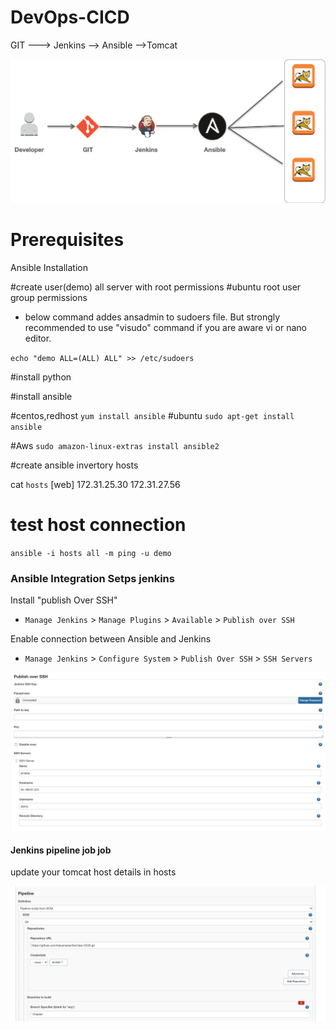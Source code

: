 # DevOps-CICD 

GIT ---> Jenkins --> Ansible -->Tomcat 

![alt text](./images/cicd.png)


# Prerequisites
Ansible Installation

#create user(demo) all server with root permissions
#ubuntu root user group permissions

- below command addes ansadmin to sudoers file. But strongly recommended to use "visudo" command if you are aware vi or nano editor. 

`echo "demo ALL=(ALL) ALL" >> /etc/sudoers`

#install python

#install ansible

#centos,redhost
`yum install ansible`
#ubuntu
`sudo apt-get install ansible`

#Aws 
`sudo amazon-linux-extras install ansible2`

#create ansible invertory hosts

cat `hosts`
[web]
172.31.25.30
172.31.27.56

# test host connection 
`ansible -i hosts all -m ping -u demo`


### Ansible  Integration Setps jenkins

Install "publish Over SSH"
 - `Manage Jenkins` > `Manage Plugins` > `Available` > `Publish over SSH` 

Enable connection between Ansible and Jenkins

- `Manage Jenkins` > `Configure System` > `Publish Over SSH` > `SSH Servers` 


![alt text](./images/ssh.png)

#### Jenkins pipeline job job 

update your tomcat host details in  hosts

![alt text](./images/jenkinsfile.png)


